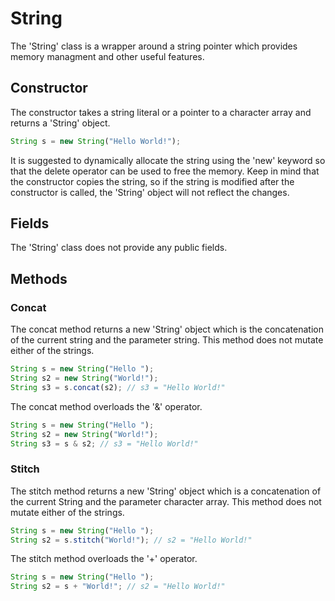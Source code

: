 # String
The 'String' class is a wrapper around a string pointer which provides memory managment and other useful features.

## Constructor
The constructor takes a string literal or a pointer to a character array and returns a 'String' object.

```js
String s = new String("Hello World!");
```

It is suggested to dynamically allocate the string using the 'new' keyword so that the delete operator can be used to free the memory.  Keep in mind that the constructor copies the string, so if the string is modified after the constructor is called, the 'String' object will not reflect the changes.

## Fields

The 'String' class does not provide any public fields.

## Methods

### Concat
The concat method returns a new 'String' object which is the concatenation of the current string and the parameter string. This method does not mutate either of the strings.

```js
String s = new String("Hello ");
String s2 = new String("World!");
String s3 = s.concat(s2); // s3 = "Hello World!"
```
The concat method overloads the '&' operator.

```js
String s = new String("Hello ");
String s2 = new String("World!");
String s3 = s & s2; // s3 = "Hello World!"
```

### Stitch
The stitch method returns a new 'String' object which is a concatenation of the current String and the parameter character array. This method does not mutate either of the strings.

```js
String s = new String("Hello ");
String s2 = s.stitch("World!"); // s2 = "Hello World!"
```
The stitch method overloads the '+' operator.

```js
String s = new String("Hello ");
String s2 = s + "World!"; // s2 = "Hello World!"
```

